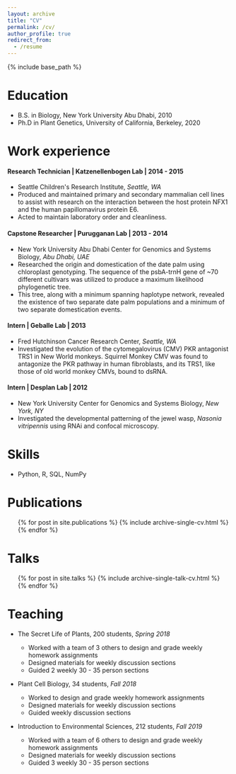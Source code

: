```yaml
---
layout: archive
title: "CV"
permalink: /cv/
author_profile: true
redirect_from:
  - /resume
---
```


{% include base_path %}

Education
======
* B.S. in Biology, New York University Abu Dhabi, 2010
* Ph.D in Plant Genetics, University of California, Berkeley, 2020

Work experience
======

#### Research Technician | Katzenellenbogen Lab | 2014 - 2015
  * Seattle Children's Research Institute, <i>Seattle, WA</i>
  *  Produced and maintained primary and secondary mammalian cell lines to assist with research on the interaction between the host protein NFX1 and the human papillomavirus protein E6.
  *  Acted to maintain laboratory order and cleanliness.

#### Capstone Researcher | Purugganan Lab | 2013 - 2014
  * New York University Abu Dhabi Center for Genomics and Systems Biology, <i>Abu Dhabi, UAE</i>
  * Researched the origin and domestication of the date palm using chloroplast genotyping. The sequence of the psbA-trnH gene of ~70 different cultivars was utilized to produce a maximum likelihood phylogenetic tree.
  * This tree, along with a minimum spanning haplotype network, revealed the existence of two separate date palm populations and a minimum of two separate domestication events.
 
#### Intern | Geballe Lab | 2013
  * Fred Hutchinson Cancer Research Center, <i>Seattle, WA</i>
  * Investigated the evolution of the cytomegalovirus (CMV) PKR antagonist TRS1 in New World monkeys. Squirrel Monkey CMV was found to antagonize the PKR pathway in human fibroblasts, and its TRS1, like those of old world monkey CMVs, bound to dsRNA.

#### Intern | Desplan Lab | 2012
  * New York University Center for Genomics and Systems Biology, <i>New York, NY</i>
  * Investigated the developmental patterning of the jewel wasp, <i>Nasonia vitripennis</i> using RNAi and confocal microscopy. 


  
Skills
======
* Python, R, SQL, NumPy

Publications
======
  <ul>{% for post in site.publications %}
    {% include archive-single-cv.html %}
  {% endfor %}</ul>
  
Talks
======
  <ul>{% for post in site.talks %}
    {% include archive-single-talk-cv.html %}
  {% endfor %}</ul>
  
Teaching
======
  * The Secret Life of Plants, 200 students, <i> Spring 2018 </i>
    * Worked with a team of 3 others to design and grade weekly homework assignments
    * Designed materials for weekly discussion sections
    * Guided 2 weekly 30 - 35 person sections
    
  * Plant Cell Biology, 34 students, <i> Fall 2018</i>
    * Worked to design and grade weekly homework assignments
    * Designed materials for weekly discussion sections
    * Guided weekly discussion sections
    
  * Introduction to Environmental Sciences, 212 students, <i> Fall 2019 </i>
    * Worked with a team of 6 others to design and grade weekly homework assignments
    * Designed materials for weekly discussion sections
    * Guided 3 weekly 30 - 35 person sections
 
